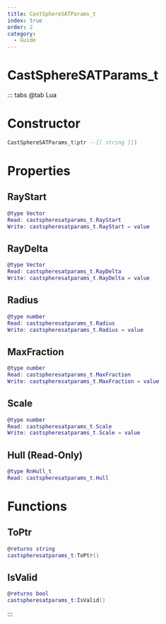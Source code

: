 ```yaml
---
title: CastSphereSATParams_t
index: true
order: 2
category:
  - Guide
---
```


# CastSphereSATParams_t

::: tabs
@tab Lua
# Constructor
```lua
CastSphereSATParams_t(ptr --[[ string ]])
```
# Properties
## RayStart 
```lua
@type Vector
Read: castspheresatparams_t.RayStart
Write: castspheresatparams_t.RayStart = value
```
## RayDelta 
```lua
@type Vector
Read: castspheresatparams_t.RayDelta
Write: castspheresatparams_t.RayDelta = value
```
## Radius 
```lua
@type number
Read: castspheresatparams_t.Radius
Write: castspheresatparams_t.Radius = value
```
## MaxFraction 
```lua
@type number
Read: castspheresatparams_t.MaxFraction
Write: castspheresatparams_t.MaxFraction = value
```
## Scale 
```lua
@type number
Read: castspheresatparams_t.Scale
Write: castspheresatparams_t.Scale = value
```
## Hull (Read-Only)
```lua
@type RnHull_t
Read: castspheresatparams_t.Hull
```
# Functions
## ToPtr
```lua
@returns string
castspheresatparams_t:ToPtr()
```
## IsValid
```lua
@returns bool
castspheresatparams_t:IsValid()
```

:::